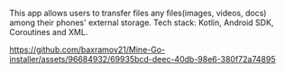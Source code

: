 This app allows users to transfer files any files(images, videos, docs) among their phones' external storage. 
Tech stack: Kotlin, Android SDK, Coroutines and XML. 


https://github.com/baxramov21/Mine-Go-installer/assets/96684932/69935bcd-deec-40db-98e6-380f72a74895

